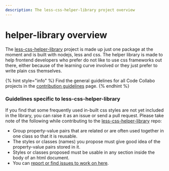 ```yaml
---
description: The less-css-helper-library project overview
---
```


# helper-library overview

The  [less-css-helper-library](https://github.com/code-collabo/less-css-helper-library) project is made up just one package at the moment and is built with nodejs, less and css. The helper library is made to help frontend developers who prefer do not like to use css frameworks out there, either because of the learning curve involved or they just prefer to write plain css themselves. 

{% hint style="info" %}
Find the general guidelines for all Code Collabo projects in the [contribution guidelines](https://code-collabo.gitbook.io/docs/contributing) page.
{% endhint %}

### Guidelines specific to less-css-helper-library

If you find that some frequently used in-built css styles are not yet included in the library, you can raise it as an issue or send a pull request. Please take note of the following while contributing to the [less-css-helper-library](https://github.com/code-collabo/less-css-helper-library) repo:

* Group property-value pairs that are related or are often used together in one class so that it is reusable.
* The styles or classes \(names\) you propose must give good idea of the property-value pairs stored in it. 
* Styles or classes proposed must be usable in any section inside the body of an html document.
* You can [report or find issues to work on here](https://github.com/code-collabo/less-css-helper-library/issues).

